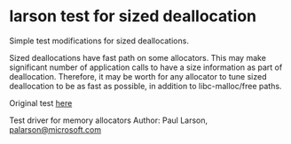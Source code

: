 # larson test for sized deallocation

Simple test modifications for sized deallocations.

Sized deallocations have fast path on some allocators. This may make significant number of application calls to have a size information as part of deallocation. Therefore, it may be worth for any allocator to tune sized deallocation to be as fast as possible, in addition to libc-malloc/free paths.

Original test [here](https://github.com/daanx/mimalloc-bench/tree/master/bench/larson)

Test driver for memory allocators
Author: Paul Larson, palarson@microsoft.com

